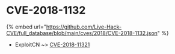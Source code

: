 # CVE-2018-1132
{% embed url="https://github.com/Live-Hack-CVE/full_database/blob/main/cves/2018/CVE-2018-1132.json" %}

* ExploitCN ~> [CVE-2018-11321](https://www.alice-snow.ru/2018/database/cve-2018-1132/cve-2018-11321-exploitcn)